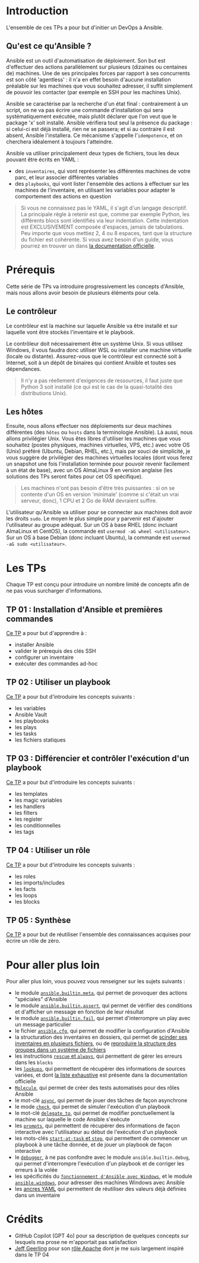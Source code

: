# Introduction

L'ensemble de ces TPs a pour but d'initier un DevOps à Ansible.

## Qu'est ce qu'Ansible ?

Ansible est un outil d'automatisation de déploiement. Son but est d'effectuer des actions parallèlement sur plusieurs (dizaines ou centaines de) machines. Une de ses principales forces par rapport à ses concurrents est son côté 'agentless' : il n'a en effet besoin d'aucune installation préalable sur les machines que vous souhaitez adresser, il suffit simplement de pouvoir les contacter (par exemple en SSH pour les machines Unix).

Ansible se caractérise par la recherche d'un état final : contrairement à un script, on ne va pas écrire une commande d'installation qui sera systématiquement exécutée, mais plutôt déclarer que l'on veut que le package 'x' soit installé. Ansible vérifiera tout seul la présence du package : si celui-ci est déjà installé, rien ne se passera; et si au contraire il est absent, Ansible l'installera. Ce mécanisme s'appelle l'`idempotence`, et on cherchera idéalement à toujours l'atteindre.

Ansible va utiliser principalement deux types de fichiers, tous les deux pouvant être écrits en YAML :
- des `inventaires`, qui vont représenter les différentes machines de votre parc, et leur associer différentes variables
- des `playbooks`, qui vont lister l'ensemble des actions à effectuer sur les machines de l'inventaire, en utilisant les variables pour adapter le comportement des actions en question

> Si vous ne connaissez pas le YAML, il s'agit d'un langage descriptif. La principale règle à retenir est que, comme par exemple Python, les différents blocs sont identifiés via leur indentation. Cette indentation est EXCLUSIVEMENT composée d'espaces, jamais de tabulations. Peu importe que vous mettiez 2, 4 ou 8 espaces, tant que la structure du fichier est cohérente. Si vous avez besoin d'un guide, vous pourrez en trouver un dans [la documentation officielle](https://docs.ansible.com/ansible/latest/reference_appendices/YAMLSyntax.html).

# Prérequis

Cette série de TPs va introduire progressivement les concepts d'Ansible, mais nous allons avoir besoin de plusieurs éléments pour cela.

## Le contrôleur

Le contrôleur est la machine sur laquelle Ansible va être installé et sur laquelle vont être stockés l'inventaire et le playbook.

Le contrôleur doit nécessairement être un système Unix. Si vous utilisez Windows, il vous faudra donc utiliser WSL ou installer une machine virtuelle (locale ou distante). Assurez-vous que le contrôleur est connecté soit à Internet, soit à un dépôt de binaires qui contient Ansible et toutes ses dépendances.

> Il n'y a pas réellement d'exigences de ressources, il faut juste que Python 3 soit installé (ce qui est le cas de la quasi-totalité des distributions Unix).

## Les hôtes

Ensuite, nous allons effectuer nos déploiements sur deux machines différentes (des `hôtes` ou `hosts` dans la terminologie Ansible). Là aussi, nous allons privilégier Unix. Vous êtes libres d'utiliser les machines que vous souhaitez (postes physiques, machines virtuelles, VPS, etc.) avec votre OS (Unix) préféré (Ubuntu, Debian, RHEL, etc.), mais par souci de simplicité, je vous suggère de privilégier des machines virtuelles locales (dont vous ferez un snapshot une fois l'installation terminée pour pouvoir revenir facilement à un état de base), avec un OS AlmaLinux 9 en version anglaise (les solutions des TPs seront faites pour cet OS spécifique).

> Les machines n'ont pas besoin d'être très puissantes : si on se contente d'un OS en version 'minimale' (comme si c'était un vrai serveur, donc), 1 CPU et 2 Go de RAM devraient suffire.

L'utilisateur qu'Ansible va utiliser pour se connecter aux machines doit avoir les droits `sudo`. Le moyen le plus simple pour y parvenir est d'ajouter l'utilisateur au groupe adéquat. Sur un OS à base RHEL (donc incluant AlmaLinux et CentOS), la commande est `usermod -aG wheel <utilisateur>`. Sur un OS à base Debian (donc incluant Ubuntu), la commande est `usermod -aG sudo <utilisateur>`.

# Les TPs

Chaque TP est conçu pour introduire un nombre limité de concepts afin de ne pas vous surcharger d'informations.

## TP 01 : Installation d'Ansible et premières commandes

[Ce TP](TP_01) a pour but d'apprendre à :
- installer Ansible
- valider le prérequis des clés SSH
- configurer un inventaire
- exécuter des commandes ad-hoc

## TP 02 : Utiliser un playbook

[Ce TP](TP_02) a pour but d'introduire les concepts suivants :
- les variables
- Ansible Vault
- les playbooks
- les plays
- les tasks
- les fichiers statiques

## TP 03 : Différencier et contrôler l'exécution d'un playbook

[Ce TP](TP_03) a pour but d'introduire les concepts suivants :
- les templates
- les magic variables
- les handlers
- les filters
- les register
- les conditionnelles
- les tags

## TP 04 : Utiliser un rôle

[Ce TP](TP_04) a pour but d'introduire les concepts suivants :
- les roles
- les imports/includes
- les facts
- les loops
- les blocks

## TP 05 : Synthèse

[Ce TP](TP_05) a pour but de réutiliser l'ensemble des connaissances acquises pour écrire un rôle de zéro.

# Pour aller plus loin

Pour aller plus loin, vous pouvez vous renseigner sur les sujets suivants :
- le module [`ansible.builtin.meta`](https://docs.ansible.com/ansible/latest/collections/ansible/builtin/meta_module.html), qui permet de provoquer des actions "spéciales" d'Ansible
- le module [`ansible.builtin.assert`](https://docs.ansible.com/ansible/latest/collections/ansible/builtin/assert_module.html), qui permet de vérifier des conditions et d'afficher un message en fonction de leur résultat
- le module [`ansible.builtin.fail`](https://docs.ansible.com/ansible/latest/collections/ansible/builtin/fail_module.html), qui permet d'interrompre un play avec un message particulier
- le fichier [`ansible.cfg`](https://docs.ansible.com/ansible/latest/reference_appendices/config.html), qui permet de modifier la configuration d'Ansible
- la structuration des inventaires en dossiers, qui permet de [scinder ses inventaires en plusieurs fichiers](https://docs.ansible.com/ansible/latest/inventory_guide/intro_inventory.html#organizing-inventory-in-a-directory), ou de [reproduire la structure des groupes dans un système de fichiers](https://docs.ansible.com/ansible/latest/inventory_guide/intro_inventory.html#organizing-host-and-group-variables)
- les instructions [`rescue` et `always`](https://docs.ansible.com/ansible/latest/playbook_guide/playbooks_blocks.html#handling-errors-with-blocks), qui permettent de gérer les erreurs dans les `blocks`
- les [`lookups`](https://docs.ansible.com/ansible/latest/plugins/lookup.html), qui permettent de récupérer des informations de sources variées, et dont [la liste exhaustive](https://docs.ansible.com/ansible/latest/collections/index_lookup.html) est présente dans la documentation officielle
- [`Molecule`](https://ansible.readthedocs.io/projects/molecule/), qui permet de créer des tests automatisés pour des rôles Ansible
- le mot-clé [`async`](https://docs.ansible.com/ansible/latest/playbook_guide/playbooks_async.html), qui permet de jouer des tâches de façon asynchrone
- le mode [`check`](https://docs.ansible.com/ansible/latest/playbook_guide/playbooks_checkmode.html), qui permet de simuler l'exécution d'un playbook
- le mot-clé [`delegate_to`](https://docs.ansible.com/ansible/latest/playbook_guide/playbooks_delegation.html), qui permet de modifier ponctuellement la machine sur laquelle le code Ansible s'exécute
- les [`prompts`](https://docs.ansible.com/ansible/latest/playbook_guide/playbooks_prompts.html), qui permettent de récupérer des informations de façon interactive avec l'utilisateur au début de l'exécution d'un playbook
- les mots-clés [`start-at-task` et `step`](https://docs.ansible.com/ansible/latest/playbook_guide/playbooks_startnstep.html), qui permettent de commencer un playbook à une tâche donnée, et de jouer un playbook de façon interactive
- le [`debugger`](https://docs.ansible.com/ansible/latest/playbook_guide/playbooks_debugger.html), à ne pas confondre avec le module `ansible.builtin.debug`, qui permet d'interrompre l'exécution d'un playbook et de corriger les erreurs à la volée
- les spécificités du [`fonctionnement d'Ansible avec Windows`](https://docs.ansible.com/ansible/latest/os_guide/windows_usage.html), et le module [`ansible.windows`](https://docs.ansible.com/ansible/latest/collections/ansible/windows/index.html), pour adresser des machines Windows avec Ansible
- les [ancres YAML](https://docs.ansible.com/ansible/latest/playbook_guide/playbooks_advanced_syntax.html#yaml-anchors-and-aliases-sharing-variable-values) qui permettent de réutiliser des valeurs déjà définies dans un inventaire

# Crédits

- GitHub Copilot (GPT 4o) pour sa description de quelques concepts sur lesquels ma prose ne m'apportait pas satisfaction
- [Jeff Geerling](https://github.com/geerlingguy/) pour son [rôle Apache](https://github.com/geerlingguy/ansible-role-apache) dont je me suis largement inspiré dans le TP 04
